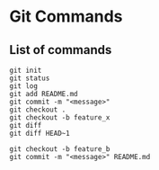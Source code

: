 # Git Commands

## List of commands

```
git init
git status
git log
git add README.md
git commit -m "<message>" 
git checkout .
git checkout -b feature_x
git diff
git diff HEAD~1

git checkout -b feature_b
git commit -m "<message>" README.md
```
